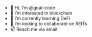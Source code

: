 - 👋 Hi, I’m @goal-code
- 👀 I’m interested in blockchain
- 🌱 I’m currently learning DeFi
- 💞️ I’m looking to collaborate on REITs
- 📫 Reach me via email

<!---
goal-code/goal-code is a ✨ special ✨ repository because its `README.md` (this file) appears on your GitHub profile.
You can click the Preview link to take a look at your changes.
--->
